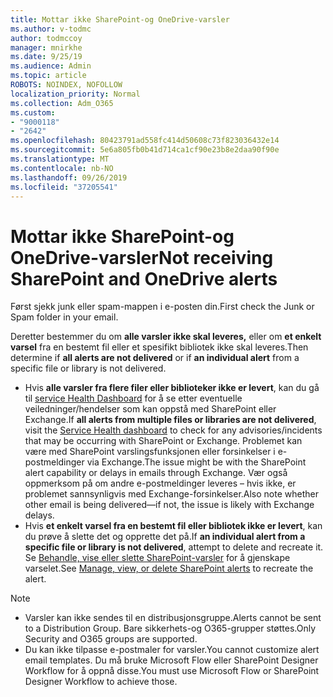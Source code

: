 ```yaml
---
title: Mottar ikke SharePoint-og OneDrive-varsler
ms.author: v-todmc
author: todmccoy
manager: mnirkhe
ms.date: 9/25/19
ms.audience: Admin
ms.topic: article
ROBOTS: NOINDEX, NOFOLLOW
localization_priority: Normal
ms.collection: Adm_O365
ms.custom:
- "9000118"
- "2642"
ms.openlocfilehash: 80423791ad558fc414d50608c73f823036432e14
ms.sourcegitcommit: 5e6a805fb0b41d714ca1cf90e23b8e2daa90f90e
ms.translationtype: MT
ms.contentlocale: nb-NO
ms.lasthandoff: 09/26/2019
ms.locfileid: "37205541"
---
```

# <a name="not-receiving-sharepoint-and-onedrive-alerts"></a><span data-ttu-id="f79f4-102">Mottar ikke SharePoint-og OneDrive-varsler</span><span class="sxs-lookup"><span data-stu-id="f79f4-102">Not receiving SharePoint and OneDrive alerts</span></span>

<span data-ttu-id="f79f4-103">Først sjekk junk eller spam-mappen i e-posten din.</span><span class="sxs-lookup"><span data-stu-id="f79f4-103">First check the Junk or Spam folder in your email.</span></span>

<span data-ttu-id="f79f4-104">Deretter bestemmer du om **alle varsler ikke skal leveres,** eller om **et enkelt varsel** fra en bestemt fil eller et spesifikt bibliotek ikke skal leveres.</span><span class="sxs-lookup"><span data-stu-id="f79f4-104">Then determine if **all alerts are not delivered** or if **an individual alert** from a specific file or library is not delivered.</span></span>

- <span data-ttu-id="f79f4-105">Hvis **alle varsler fra flere filer eller biblioteker ikke er levert**, kan du gå til [service Health Dashboard](https://nam06.safelinks.protection.outlook.com/?url=https%3A%2F%2Fadmin.microsoft.com%2FAdminPortal%2FHome%23%2Fservicehealth&data=02%7C01%7Cv-todmc%40microsoft.com%7C2cd2037aa7304711d2bc08d741fae254%7C72f988bf86f141af91ab2d7cd011db47%7C1%7C0%7C637050418099632638&sdata=35FUOTleK0Sc0z%2B7N7Vm0tOgXplyeOe3LcIzqRziGXc%3D&reserved=0) for å se etter eventuelle veiledninger/hendelser som kan oppstå med SharePoint eller Exchange.</span><span class="sxs-lookup"><span data-stu-id="f79f4-105">If **all alerts from multiple files or libraries are not delivered**, visit the [Service Health dashboard](https://nam06.safelinks.protection.outlook.com/?url=https%3A%2F%2Fadmin.microsoft.com%2FAdminPortal%2FHome%23%2Fservicehealth&data=02%7C01%7Cv-todmc%40microsoft.com%7C2cd2037aa7304711d2bc08d741fae254%7C72f988bf86f141af91ab2d7cd011db47%7C1%7C0%7C637050418099632638&sdata=35FUOTleK0Sc0z%2B7N7Vm0tOgXplyeOe3LcIzqRziGXc%3D&reserved=0) to check for any advisories/incidents that may be occurring with SharePoint or Exchange.</span></span> <span data-ttu-id="f79f4-106">Problemet kan være med SharePoint varslingsfunksjonen eller forsinkelser i e-postmeldinger via Exchange.</span><span class="sxs-lookup"><span data-stu-id="f79f4-106">The issue might be with the SharePoint alert capability or delays in emails through Exchange.</span></span> <span data-ttu-id="f79f4-107">Vær også oppmerksom på om andre e-postmeldinger leveres – hvis ikke, er problemet sannsynligvis med Exchange-forsinkelser.</span><span class="sxs-lookup"><span data-stu-id="f79f4-107">Also note whether other email is being delivered—if not, the issue is likely with Exchange delays.</span></span>
- <span data-ttu-id="f79f4-108">Hvis **et enkelt varsel fra en bestemt fil eller bibliotek ikke er levert**, kan du prøve å slette det og opprette det på.</span><span class="sxs-lookup"><span data-stu-id="f79f4-108">If **an individual alert from a specific file or library is not delivered**, attempt to delete and recreate it.</span></span> <span data-ttu-id="f79f4-109">Se [Behandle, vise eller slette SharePoint-varsler](https://nam06.safelinks.protection.outlook.com/?url=https%3A%2F%2Fsupport.office.com%2Farticle%2Fmanage-view-or-delete-sharepoint-alerts-99dfb19c-9a90-4a8c-aba1-aa8c8afb0de2%3Fui%3Den-US%26rs%3D%26ad%3DUS%23ID0EAADAAA%3DOnline&data=02%7C01%7Cv-todmc%40microsoft.com%7C2cd2037aa7304711d2bc08d741fae254%7C72f988bf86f141af91ab2d7cd011db47%7C1%7C0%7C637050418099632638&sdata=AkE%2BjiG6%2BA59llp2DGcg4uHHUjaUDUnAlK5ax%2Fepn3E%3D&reserved=0) for å gjenskape varselet.</span><span class="sxs-lookup"><span data-stu-id="f79f4-109">See [Manage, view, or delete SharePoint alerts](https://nam06.safelinks.protection.outlook.com/?url=https%3A%2F%2Fsupport.office.com%2Farticle%2Fmanage-view-or-delete-sharepoint-alerts-99dfb19c-9a90-4a8c-aba1-aa8c8afb0de2%3Fui%3Den-US%26rs%3D%26ad%3DUS%23ID0EAADAAA%3DOnline&data=02%7C01%7Cv-todmc%40microsoft.com%7C2cd2037aa7304711d2bc08d741fae254%7C72f988bf86f141af91ab2d7cd011db47%7C1%7C0%7C637050418099632638&sdata=AkE%2BjiG6%2BA59llp2DGcg4uHHUjaUDUnAlK5ax%2Fepn3E%3D&reserved=0) to recreate the alert.</span></span>

> [!NOTE]
> - <span data-ttu-id="f79f4-110">Varsler kan ikke sendes til en distribusjonsgruppe.</span><span class="sxs-lookup"><span data-stu-id="f79f4-110">Alerts cannot be sent to a Distribution Group.</span></span> <span data-ttu-id="f79f4-111">Bare sikkerhets-og O365-grupper støttes.</span><span class="sxs-lookup"><span data-stu-id="f79f4-111">Only Security and O365 groups are supported.</span></span>
> - <span data-ttu-id="f79f4-112">Du kan ikke tilpasse e-postmaler for varsler.</span><span class="sxs-lookup"><span data-stu-id="f79f4-112">You cannot customize alert email templates.</span></span> <span data-ttu-id="f79f4-113">Du må bruke Microsoft Flow eller SharePoint Designer Workflow for å oppnå disse.</span><span class="sxs-lookup"><span data-stu-id="f79f4-113">You must use Microsoft Flow or SharePoint Designer Workflow to achieve those.</span></span>
